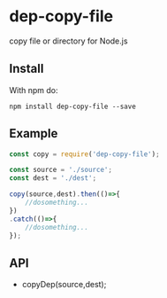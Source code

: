 # dep-copy-file
copy file or directory for Node.js

## Install

With npm do:

`npm install dep-copy-file --save`

## Example

```javascript
const copy = require('dep-copy-file');

const source = './source';
const dest = './dest';

copy(source,dest).then(()=>{
    //dosomething...
})
.catch(()=>{
    //dosomething...
});
```

## API

* copyDep(source,dest);
